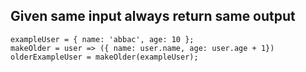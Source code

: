 ## Given same input always return same output

```
exampleUser = { name: 'abbac', age: 10 };
makeOlder = user => ({ name: user.name, age: user.age + 1})
olderExampleUser = makeOlder(exampleUser);
```